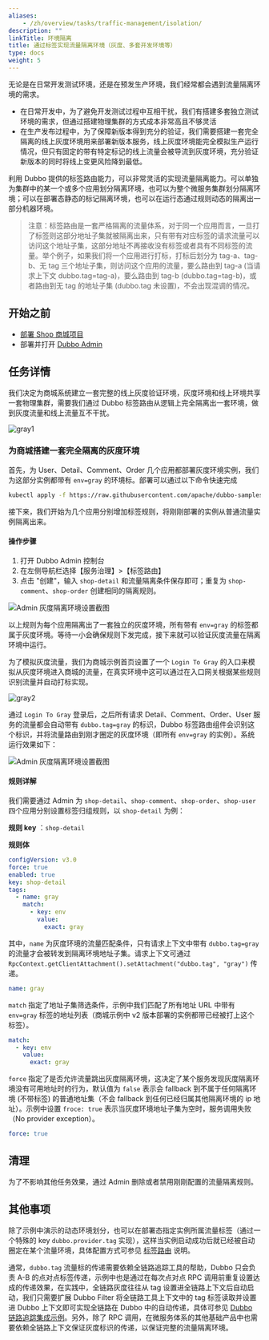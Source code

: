 ```yaml
---
aliases:
    - /zh/overview/tasks/traffic-management/isolation/
description: ""
linkTitle: 环境隔离
title: 通过标签实现流量隔离环境（灰度、多套开发环境等）
type: docs
weight: 5
---
```




无论是在日常开发测试环境，还是在预发生产环境，我们经常都会遇到流量隔离环境的需求。
* 在日常开发中，为了避免开发测试过程中互相干扰，我们有搭建多套独立测试环境的需求，但通过搭建物理集群的方式成本非常高且不够灵活
* 在生产发布过程中，为了保障新版本得到充分的验证，我们需要搭建一套完全隔离的线上灰度环境用来部署新版本服务，线上灰度环境能完全模拟生产运行情况，但只有固定的带有特定标记的线上流量会被导流到灰度环境，充分验证新版本的同时将线上变更风险降到最低。

利用 Dubbo 提供的标签路由能力，可以非常灵活的实现流量隔离能力。可以单独为集群中的某一个或多个应用划分隔离环境，也可以为整个微服务集群划分隔离环境；可以在部署态静态的标记隔离环境，也可以在运行态通过规则动态的隔离出一部分机器环境。

> 注意：标签路由是一套严格隔离的流量体系，对于同一个应用而言，一旦打了标签则这部分地址子集就被隔离出来，只有带有对应标签的请求流量可以访问这个地址子集，这部分地址不再接收没有标签或者具有不同标签的流量。举个例子，如果我们将一个应用进行打标，打标后划分为 tag-a、tag-b、无 tag 三个地址子集，则访问这个应用的流量，要么路由到 tag-a (当请求上下文 dubbo.tag=tag-a)，要么路由到 tag-b (dubbo.tag=tag-b)，或者路由到无 tag 的地址子集 (dubbo.tag 未设置)，不会出现混调的情况。

## 开始之前

* [部署 Shop 商城项目](../#部署商场系统)
* 部署并打开 [Dubbo Admin](../../deploy)

## 任务详情

我们决定为商城系统建立一套完整的线上灰度验证环境，灰度环境和线上环境共享一套物理集群，需要我们通过 Dubbo 标签路由从逻辑上完全隔离出一套环境，做到灰度流量和线上流量互不干扰。

![gray1](/imgs/v3/tasks/gray/gray1.png)

### 为商城搭建一套完全隔离的灰度环境
首先，为 User、Detail、Comment、Order 几个应用都部署灰度环境实例，我们为这部分实例都带有 `env=gray` 的环境标。部署可以通过以下命令快速完成

```sh
kubectl apply -f https://raw.githubusercontent.com/apache/dubbo-samples/master/10-task/dubbo-samples-shop/deploy/Gray.yml
```

接下来，我们开始为几个应用分别增加标签规则，将刚刚部署的实例从普通流量实例隔离出来。

#### 操作步骤

1. 打开 Dubbo Admin 控制台
2. 在左侧导航栏选择【服务治理】>【标签路由】
3. 点击 "创建"，输入 `shop-detail` 和流量隔离条件保存即可；重复为 `shop-comment`、`shop-order` 创建相同的隔离规则。

![Admin 灰度隔离环境设置截图](/imgs/v3/tasks/gray/gray_admin.png)

以上规则为每个应用隔离出了一套独立的灰度环境，所有带有 `env=gray` 的标签都属于灰度环境。等待一小会确保规则下发完成，接下来就可以验证灰度流量在隔离环境中运行。

为了模拟灰度流量，我们为商城示例首页设置了一个 `Login To Gray` 的入口来模拟从灰度环境进入商城的流量，在真实环境中这可以通过在入口网关根据某些规则识别流量并自动打标实现。

![gray2](/imgs/v3/tasks/gray/gray2.png)

通过 `Login To Gray` 登录后，之后所有请求 Detail、Comment、Order、User 服务的流量都会自动带有 `dubbo.tag=gray` 的标识，Dubbo 标签路由组件会识别这个标识，并将流量路由到刚才圈定的灰度环境（即所有 `env=gray` 的实例）。系统运行效果如下：

![Admin 灰度隔离环境设置截图](/imgs/v3/tasks/gray/gray3.png)

#### 规则详解

我们需要通过 Admin 为 `shop-detail`、`shop-comment`、`shop-order`、`shop-user` 四个应用分别设置标签归组规则，以 `shop-detail` 为例：

**规则 key** ：`shop-detail`

**规则体**

```yaml
configVersion: v3.0
force: true
enabled: true
key: shop-detail
tags:
  - name: gray
    match:
      - key: env
        value:
          exact: gray
```

其中，`name` 为灰度环境的流量匹配条件，只有请求上下文中带有 `dubbo.tag=gray` 的流量才会被转发到隔离环境地址子集。请求上下文可通过 `RpcContext.getClientAttachment().setAttachment("dubbo.tag", "gray")` 传递。

```yaml
name: gray
```

`match` 指定了地址子集筛选条件，示例中我们匹配了所有地址 URL 中带有 `env=gray` 标签的地址列表（商城示例中 v2 版本部署的实例都带已经被打上这个标签）。

```yaml
match:
  - key: env
    value:
      exact: gray
```

`force` 指定了是否允许流量跳出灰度隔离环境，这决定了某个服务发现灰度隔离环境没有可用地址时的行为，默认值为 `false` 表示会 fallback 到不属于任何隔离环境 (不带标签) 的普通地址集（不会 fallback 到任何已经归属其他隔离环境的 ip 地址）。示例中设置 `froce: true` 表示当灰度环境地址子集为空时，服务调用失败（No provider exception）。

```yaml
force: true
```

## 清理

为了不影响其他任务效果，通过 Admin 删除或者禁用刚刚配置的流量隔离规则。

## 其他事项

除了示例中演示的动态环境划分，也可以在部署态指定实例所属流量标签（通过一个特殊的 key `dubbo.provider.tag` 实现），这样当实例启动成功后就已经被自动圈定在某个流量环境，具体配置方式可参见 [标签路由](http://static.dubbo.apache.org:8080/zh-cn/overview/mannual/java-sdk/advanced-features-and-usage/traffic/routing-rule/) 说明。

通常，`dubbo.tag` 流量标的传递需要依赖全链路追踪工具的帮助，Dubbo 只会负责 A-B 的点对点标签传递，示例中也是通过在每次点对点 RPC 调用前重复设置达成的传递效果，在实践中，全链路灰度往往从 tag 设置进全链路上下文后自动启动，我们只需要扩展 Dubbo Filter 将全链路工具上下文中的 tag 标签读取并设置进 Dubbo 上下文即可实现全链路在 Dubbo 中的自动传递，具体可参见 [Dubbo 链路追踪集成示例](../../observability)。另外，除了 RPC 调用，在微服务体系的其他基础产品中也需要依赖全链路上下文保证灰度标识的传递，以保证完整的流量隔离环境。
